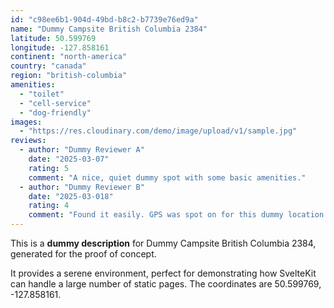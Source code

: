 ```yaml
---
id: "c98ee6b1-904d-49bd-b8c2-b7739e76ed9a"
name: "Dummy Campsite British Columbia 2384"
latitude: 50.599769
longitude: -127.858161
continent: "north-america"
country: "canada"
region: "british-columbia"
amenities:
  - "toilet"
  - "cell-service"
  - "dog-friendly"
images:
  - "https://res.cloudinary.com/demo/image/upload/v1/sample.jpg"
reviews:
  - author: "Dummy Reviewer A"
    date: "2025-03-07"
    rating: 5
    comment: "A nice, quiet dummy spot with some basic amenities."
  - author: "Dummy Reviewer B"
    date: "2025-03-018"
    rating: 4
    comment: "Found it easily. GPS was spot on for this dummy location."
---
```


This is a **dummy description** for Dummy Campsite British Columbia 2384, generated for the proof of concept.

It provides a serene environment, perfect for demonstrating how SvelteKit can handle a large number of static pages. The coordinates are 50.599769, -127.858161.
